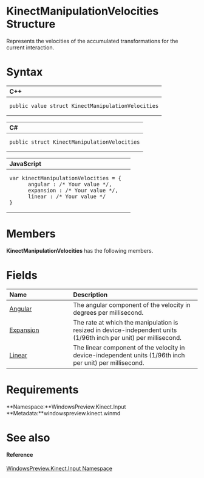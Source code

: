 KinectManipulationVelocities Structure  
======================================  

Represents the velocities of the accumulated transformations for the current interaction. <span id="syntaxSection"></span>

Syntax  
======  

<table>
<colgroup>
<col width="100%" />
</colgroup>
<thead>
<tr class="header">
<th align="left">C++</th>
</tr>
</thead>
<tbody>
<tr class="odd">
<td align="left"><pre><code>public value struct KinectManipulationVelocities</code></pre></td>
</tr>
</tbody>
</table>

<table>
<colgroup>
<col width="100%" />
</colgroup>
<thead>
<tr class="header">
<th align="left">C#</th>
</tr>
</thead>
<tbody>
<tr class="odd">
<td align="left"><pre><code>public struct KinectManipulationVelocities</code></pre></td>
</tr>
</tbody>
</table>

<table>
<colgroup>
<col width="100%" />
</colgroup>
<thead>
<tr class="header">
<th align="left">JavaScript</th>
</tr>
</thead>
<tbody>
<tr class="odd">
<td align="left"><pre><code>var kinectManipulationVelocities = {  
      angular : /* Your value */,   
      expansion : /* Your value */,   
      linear : /* Your value */  
}</code></pre></td>
</tr>
</tbody>
</table>

<span id="classMembersSection"></span>

Members  
=======  

**KinectManipulationVelocities** has the following members.  

<span id="publicfieldsSection"></span>

Fields  
======  

<table>
<colgroup>
<col width="30%" />
<col width="60%" />
</colgroup>
<thead>
<tr class="header">
<th align="left">Name</th>
<th align="left">Description</th>
</tr>
</thead>
<tbody>
<tr class="odd">
<td align="left"><a href="KinectManipulationVelocities/KinectManipulationVelocities/Angular_Field.md">Angular</a></td>
<td align="left">The angular component of the velocity in degrees per millisecond.</td>
</tr>
<tr class="even">
<td align="left"><a href="KinectManipulationVelocities/KinectManipulationVelocities/Expansion_Field.md">Expansion</a></td>
<td align="left">The rate at which the manipulation is resized in device-independent units (1/96th inch per unit) per millisecond.</td>
</tr>
<tr class="odd">
<td align="left"><a href="KinectManipulationVelocities/KinectManipulationVelocities/Linear_Field.md">Linear</a></td>
<td align="left">The linear component of the velocity in device-independent units (1/96th inch per unit) per millisecond.</td>
</tr>
</tbody>
</table>

<span id="requirements"></span>

Requirements  
============  

**Namespace:**WindowsPreview.Kinect.Input  
**Metadata:**windowspreview.kinect.winmd  

<span id="ID4EU"></span>

See also  
========  

<span id="ID4EW"></span>
#### Reference  

[WindowsPreview.Kinect.Input Namespace](../Kinect.Input.md)  



<!--Please do not edit the data in the comment block below.-->
<!--
TOCTitle : KinectManipulationVelocities Structure
RLTitle : KinectManipulationVelocities Structure
KeywordK : KinectManipulationVelocities structure, about
HelpPriority : 2
TopicType : apiref
KeywordF : WindowsPreview.Kinect.Input.KinectManipulationVelocities
KeywordF : KinectManipulationVelocities
KeywordF : WindowsPreview.Kinect.Input.KinectManipulationVelocities
KeywordA : T:WindowsPreview.Kinect.Input.KinectManipulationVelocities
AssetID : T:WindowsPreview.Kinect.Input.KinectManipulationVelocities
Locale : en-us
CommunityContent : 1
APIType : Managed
APILocation : windowspreview.kinect.winmd
APIName : WindowsPreview.Kinect.Input.KinectManipulationVelocities
TargetOS : Windows
TopicType : kbSyntax
DevLang : VB
DevLang : CSharp
DevLang : JavaScript
DevLang : C++
DocSet : K4Wv2
ProjType : K4Wv2Proj
Technology : Kinect for Windows
Product : Kinect for Windows SDK v2
productversion : 20
-->
